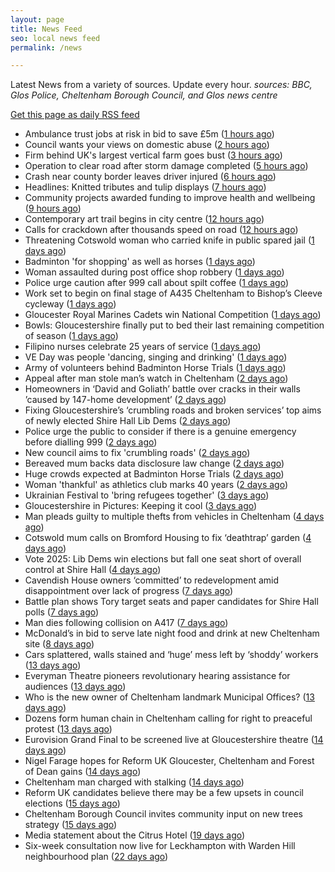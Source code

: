 ```yaml
---
layout: page
title: News Feed
seo: local news feed
permalink: /news

---
```


Latest News from a variety of sources. Update every hour.
_sources: BBC, Glos Police, Cheltenham Borough Council, and Glos news centre_

[Get this page as daily RSS feed](/daily.rss)

<!-- news_marker starts -->
- Ambulance trust jobs at risk in bid to save £5m ([1 hours ago](https://www.bbc.com/news/articles/c078721k50xo))
- Council wants your views on domestic abuse ([2 hours ago](https://gloucesternewscentre.co.uk/council-wants-your-views-on-domestic-abuse/))
- Firm behind UK's largest vertical farm goes bust ([3 hours ago](https://www.bbc.com/news/articles/c9qwq5245zvo))
- Operation to clear road after storm damage completed ([5 hours ago](https://www.bbc.com/news/articles/cp91d93kv7vo))
- Crash near county border leaves driver injured ([6 hours ago](https://www.bbc.com/news/articles/cd7v7z98xvwo))
- Headlines: Knitted tributes and tulip displays ([7 hours ago](https://www.bbc.com/news/articles/cvg7gd25ev2o))
- Community projects awarded funding to improve health and wellbeing ([9 hours ago](https://www.cheltenham.gov.uk/news/article/3006/community_projects_awarded_funding_to_improve_health_and_wellbeing))
- Contemporary art trail begins in city centre ([12 hours ago](https://www.bbc.com/news/articles/cdrg7pjg8pvo))
- Calls for crackdown after thousands speed on road ([12 hours ago](https://www.bbc.com/news/articles/cj454v1qzrxo))
- Threatening Cotswold woman who carried knife in public spared jail ([1 days ago](https://gloucesternewscentre.co.uk/threatening-cotswold-woman-who-carried-knife-in-public-spared-jail/))
- Badminton 'for shopping' as well as horses ([1 days ago](https://www.bbc.com/news/articles/cqx4nl0w8x4o))
- Woman assaulted during post office shop robbery ([1 days ago](https://www.bbc.com/news/articles/cj454xw4qryo))
- Police urge caution after 999 call about spilt coffee ([1 days ago](https://www.bbc.com/news/articles/c4g9ng7z94jo))
- Work set to begin on final stage of A435 Cheltenham to Bishop’s Cleeve cycleway ([1 days ago](https://gloucesternewscentre.co.uk/work-set-to-begin-on-final-stage-of-a435-cheltenham-to-bishops-cleeve-cycleway/))
- Gloucester Royal Marines Cadets win National Competition ([1 days ago](https://gloucesternewscentre.co.uk/gloucester-royal-marines-cadets-win-national-competition/))
- Bowls: Gloucestershire finally put to bed their last remaining competition of season ([1 days ago](https://gloucesternewscentre.co.uk/bowls-gloucestershire-finally-put-to-bed-their-last-remaining-competition-of-season/))
- Filipino nurses celebrate 25 years of service ([1 days ago](https://gloucesternewscentre.co.uk/filipino-nurses-celebrate-25-years-of-service/))
- VE Day was people 'dancing, singing and drinking' ([1 days ago](https://www.bbc.com/news/articles/cvg9y4pye5ro))
- Army of volunteers behind Badminton Horse Trials ([1 days ago](https://www.bbc.com/news/articles/crrz4549z2po))
- Appeal after man stole man’s watch in Cheltenham ([2 days ago](https://gloucesternewscentre.co.uk/appeal-after-man-stole-mans-watch-in-cheltenham/))
- Homeowners in ‘David and Goliath’ battle over cracks in their walls ’caused by 147-home development’ ([2 days ago](https://gloucesternewscentre.co.uk/homeowners-in-david-and-goliath-battle-over-cracks-in-their-walls-caused-by-147-home-development/))
- Fixing Gloucestershire’s ‘crumbling roads and broken services’ top aims of newly elected Shire Hall Lib Dems ([2 days ago](https://gloucesternewscentre.co.uk/fixing-gloucestershires-crumbling-roads-and-broken-services-top-aims-of-newly-elected-shire-hall-lib-dems/))
- Police urge the public to consider if there is a genuine emergency before dialling 999 ([2 days ago](https://gloucesternewscentre.co.uk/police-urge-the-public-to-consider-if-there-is-a-genuine-emergency-before-dialling-999/))
- New council aims to fix 'crumbling roads' ([2 days ago](https://www.bbc.com/news/articles/cm2e510knnlo))
- Bereaved mum backs data disclosure law change ([2 days ago](https://www.bbc.com/news/articles/cql6q2nlzvno))
- Huge crowds expected at Badminton Horse Trials ([2 days ago](https://www.bbc.com/news/articles/c93g4dz38jgo))
- Woman 'thankful' as athletics club marks 40 years ([2 days ago](https://www.bbc.com/news/articles/cn80nv4mr79o))
- Ukrainian Festival to 'bring refugees together' ([3 days ago](https://www.bbc.com/news/articles/c4g2qzzvjq0o))
- Gloucestershire in Pictures: Keeping it cool ([3 days ago](https://www.bbc.com/news/articles/ce8gedxkv0do))
- Man pleads guilty to multiple thefts from vehicles in Cheltenham ([4 days ago](https://gloucesternewscentre.co.uk/man-pleads-guilty-to-multiple-thefts-from-vehicles-in-cheltenham/))
- Cotswold mum calls on Bromford Housing to fix ‘deathtrap’ garden ([4 days ago](https://gloucesternewscentre.co.uk/cotswold-mum-calls-on-bromford-housing-to-fix-deathtrap-garden/))
- Vote 2025: Lib Dems win elections but fall one seat short of overall control at Shire Hall ([4 days ago](https://gloucesternewscentre.co.uk/vote-2025-lib-dems-win-elections-but-fall-one-seat-short-of-overall-control-at-shire-hall/))
- Cavendish House owners ‘committed’ to redevelopment amid disappointment over lack of progress ([7 days ago](https://gloucesternewscentre.co.uk/cavendish-house-owners-committed-to-redevelopment-amid-disappointment-over-lack-of-progress/))
- Battle plan shows Tory target seats and paper candidates for Shire Hall polls ([7 days ago](https://gloucesternewscentre.co.uk/battle-plan-shows-tory-target-seats-and-paper-candidates-for-shire-hall-polls/))
- Man dies following collision on A417 ([7 days ago](https://gloucesternewscentre.co.uk/man-dies-following-collision-on-a417/))
- McDonald’s in bid to serve late night food and drink at new Cheltenham site ([8 days ago](https://gloucesternewscentre.co.uk/mcdonalds-in-bid-to-serve-late-night-food-and-drink-at-new-cheltenham-site/))
- Cars splattered, walls stained and ‘huge’ mess left by ‘shoddy’ workers ([13 days ago](https://gloucesternewscentre.co.uk/cars-splattered-walls-stained-and-huge-mess-left-by-shoddy-workers/))
- Everyman Theatre pioneers revolutionary hearing assistance for audiences ([13 days ago](https://gloucesternewscentre.co.uk/everyman-theatre-pioneers-revolutionary-hearing-assistance-for-audiences/))
- Who is the new owner of Cheltenham landmark Municipal Offices? ([13 days ago](https://gloucesternewscentre.co.uk/who-is-the-new-owner-of-cheltenham-landmark-municipal-offices/))
- Dozens form human chain in Cheltenham calling for right to preaceful protest ([13 days ago](https://gloucesternewscentre.co.uk/dozens-form-human-chain-in-cheltenham-calling-for-right-to-preaceful-protest/))
- Eurovision Grand Final to be screened live at Gloucestershire theatre ([14 days ago](https://gloucesternewscentre.co.uk/eurovision-grand-final-to-be-screened-live-at-gloucestershire-theatre/))
- Nigel Farage hopes for Reform UK Gloucester, Cheltenham and Forest of Dean gains ([14 days ago](https://gloucesternewscentre.co.uk/nigel-farage-hopes-for-reform-uk-gloucester-cheltenham-and-forest-of-dean-gains/))
- Cheltenham man charged with stalking ([14 days ago](https://gloucesternewscentre.co.uk/cheltenham-man-charged-with-stalking/))
- Reform UK candidates believe there may be a few upsets in council elections ([15 days ago](https://gloucesternewscentre.co.uk/reform-uk-candidates-believe-there-may-be-a-few-upsets-in-council-elections/))
- Cheltenham Borough Council invites community input on new trees strategy ([15 days ago](https://www.cheltenham.gov.uk/news/article/3005/cheltenham_borough_council_invites_community_input_on_new_trees_strategy))
- Media statement about the Citrus Hotel ([19 days ago](https://www.cheltenham.gov.uk/news/article/3004/media_statement_about_the_citrus_hotel))
- Six-week consultation now live for Leckhampton with Warden Hill neighbourhood plan ([22 days ago](https://www.cheltenham.gov.uk/news/article/3003/six-week_consultation_now_live_for_leckhampton_with_warden_hill_neighbourhood_plan))

<!-- news_marker ends -->
